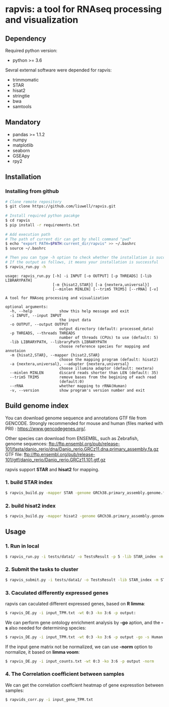 # rapvis: a tool for RNAseq processing and visualization
  
## Dependency
  
Required python version:
  
+ python >= 3.6
  
Sevral external software were depended for rapvis:
  
+ trimmomatic
+ STAR
+ hisat2
+ stringtie
+ bwa
+ samtools
  
## Mandatory
  
+ pandas >= 1.1.2
+ numpy
+ matplotlib
+ seaborn
+ GSEApy
+ rpy2
  
## Installation
  
### Installing from github
  
```bash
# Clone remote repository
$ git clone https://github.com/liuwell/rapvis.git
  
# Install required python pacakge
$ cd rapvis
$ pip install -r requirements.txt
  
# Add execution path
# The path of current dir can get by shell command "pwd"
$ echo "export PATH=$PATH:current_dir/rapvis" >> ~/.bashrc
$ source ~/.bashrc
```
  
```bash
# Then you can type -h option to check whether the installation is successful,  
# If the output as follows, it means your installation is successful
$ rapvis_run.py -h
```

```
usage: rapvis_run.py [-h] -i INPUT [-o OUTPUT] [-p THREADS] [-lib LIBRARYPATH]
                     [-m {hisat2,STAR}] [-a {nextera,universal}]
                     [--minlen MINLEN] [--trim5 TRIM5] [--rRNA] [-v]

A tool for RNAseq processing and visualization

optional arguments:
  -h, --help            show this help message and exit
  -i INPUT, --input INPUT
                        the input data
  -o OUTPUT, --output OUTPUT
                        output directory (default: processed_data)
  -p THREADS, --threads THREADS
                        number of threads (CPUs) to use (default: 5)
  -lib LIBRARYPATH, --libraryPath LIBRARYPATH
                        choose reference species for mapping and annotaion
  -m {hisat2,STAR}, --mapper {hisat2,STAR}
                        choose the mapping program (default: hisat2)
  -a {nextera,universal}, --adapter {nextera,universal}
                        choose illumina adaptor (default: nextera)
  --minlen MINLEN       discard reads shorter than LEN (default: 35)
  --trim5 TRIM5         remove bases from the begining of each read
                        (default:0)
  --rRNA                whether mapping to rRNA(Human)
  -v, --version         show program's version number and exit
```

## Build genome index

You can download genome sequence and annotations GTF file from GENCODE. Strongly recommended for mouse and human (files marked with PRI) : <https://www.gencodegenes.org/>.

Other species can download from ENSEMBL, such as Zebrafish,  
genome sequences: <ftp://ftp.ensembl.org/pub/release-101/fasta/danio_rerio/dna/Danio_rerio.GRCz11.dna.primary_assembly.fa.gz>  
GTF file: <ftp://ftp.ensembl.org/pub/release-101/gtf/danio_rerio/Danio_rerio.GRCz11.101.gtf.gz>

rapvis support **STAR** and **hisat2** for mapping.

### 1. build STAR index
  
```bash
$ rapvis_build.py -mapper STAR -genome GRCh38.primary_assembly.genome.fa.gz -gtf gencode.v35.primary_assembly.annotation.gtf.gz
```

### 2. build hisat2 index

```bash
$ rapvis_build.py -mapper hisat2 -genome GRCh38.primary_assembly.genome.fa.gz -gtf gencode.v35.primary_assembly.annotation.gtf.gz
```

## Usage
  
### 1. Run in local
  
```bash
$ rapvis_run.py -i tests/data1/ -o TestsResult -p 5 -lib STAR_index -m STAR
```
  
### 2. Submit the tasks to cluster
  
```bash
$ rapvis_submit.py -i tests/data1/ -o TestsResult -lib STAR_index -m STAR -p 5 -t 2
```

### 3. Caculated differently expressed genes

rapvis can caculated different expressed genes, based on **R limma**:

```bash
$ rapvis_DE.py -i input_TPM.txt -wt 0:3 -ko 3:6 -p output:
```
  
We can perform gene ontology enrichment analysis by **-go** aption, and the **-s** also needed for determining species:

```bash
$ rapvis_DE.py -i input_TPM.txt -wt 0:3 -ko 3:6 -p output -go -s Human
```

If the input gene matrix not be normalized, we can use **-norm** option to normalize, it based on **limma voom**:

```bash
$ rapvis_DE.py -i input_counts.txt -wt 0:3 -ko 3:6 -p output -norm
```

### 4. The Correlation coefficient between samples
  
We can get the correlation coeffcient heatmap of gene expresstion between samples:

```bash
$ rapvids_corr.py -i input_gene_TPM.txt
```

